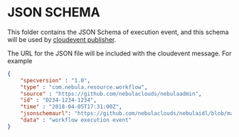 # JSON SCHEMA

This folder contains the JSON Schema of execution event, and this schema will
be used by [cloudevent publisher](https://github.com/nebulaclouds/nebulaadmin/blob/a0ca4b07d3b1c3cccfe3830307df50bc73152ddb/pkg/async/cloudevent/implementations/cloudevent_publisher.go#L96).

The URL for the JSON file will be included with the cloudevent message. For example
```json
{
    "specversion" : "1.0",
    "type" : "com.nebula.resource.workflow",
    "source" : "https://github.com/nebulaclouds/nebulaadmin",
    "id" : "D234-1234-1234",
    "time" : "2018-04-05T17:31:00Z",
    "jsonschemaurl": "https://github.com/nebulaclouds/nebulaidl/blob/master/jsonschema/workflow_execution.json",
    "data" : "workflow execution event"
}
```